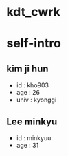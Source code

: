 # kdt_cwrk

# self-intro
## kim ji hun
- id : kho903
- age : 26
- univ : kyonggi



## Lee minkyu
- id : minkyuu
- age : 31
